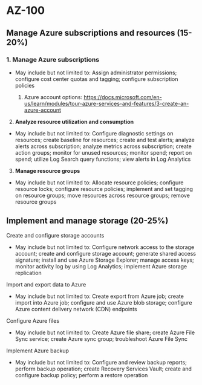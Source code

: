 # AZ-100

## Manage Azure subscriptions and resources (15-20%)

### 1. **Manage Azure subscriptions**

* May include but not limited to: Assign administrator permissions; configure cost center quotas and tagging; configure subscription policies

  1. Azure account options: https://docs.microsoft.com/en-us/learn/modules/tour-azure-services-and-features/3-create-an-azure-account

2. **Analyze resource utilization and consumption**

* May include but not limited to: Configure diagnostic settings on resources; create baseline for resources; create and test alerts; analyze alerts across subscription; analyze metrics across subscription; create action groups; monitor for unused resources; monitor spend; report on spend; utilize Log Search query functions; view alerts in Log Analytics

3. **Manage resource groups**

* May include but not limited to: Allocate resource policies; configure resource locks; configure resource policies; implement and set tagging on resource groups; move resources across resource groups; remove resource groups

## Implement and manage storage (20-25%)

Create and configure storage accounts

* May include but not limited to: Configure network access to the storage account; create and configure storage account; generate shared access signature; install and use Azure Storage Explorer; manage access keys; monitor activity log by using Log Analytics; implement Azure storage replication

Import and export data to Azure
* May include but not limited to: Create export from Azure job; create import into Azure job; configure and use Azure blob storage; configure Azure content delivery network (CDN) endpoints

Configure Azure files
* May include but not limited to: Create Azure file share; create Azure File Sync service; create Azure sync group; troubleshoot Azure File Sync

Implement Azure backup
* May include but not limited to: Configure and review backup reports; perform backup operation; create Recovery Services Vault; create and configure backup policy; perform a restore operation
